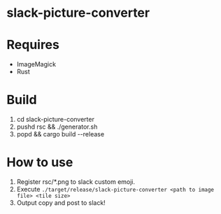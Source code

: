 # slack-picture-converter

# Requires
- ImageMagick
- Rust

# Build
1. cd slack-picture-converter
2. pushd rsc && ./generator.sh
3. popd && cargo build --release

# How to use
1. Register rsc/\*.png to slack custom emoji.
2. Execute `./target/release/slack-picture-converter <path to image file> <tile size>`
3. Output copy and post to slack!
